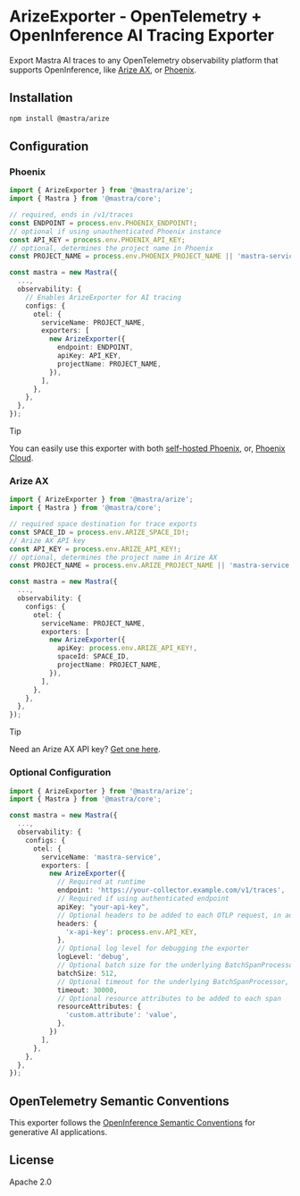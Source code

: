 # ArizeExporter - OpenTelemetry + OpenInference AI Tracing Exporter

Export Mastra AI traces to any OpenTelemetry observability platform that supports OpenInference, like [Arize AX](https://arize.com/generative-ai/), or [Phoenix](https://phoenix.arize.com/).

## Installation

```bash
npm install @mastra/arize
```

## Configuration

### Phoenix

```typescript
import { ArizeExporter } from '@mastra/arize';
import { Mastra } from '@mastra/core';

// required, ends in /v1/traces
const ENDPOINT = process.env.PHOENIX_ENDPOINT!;
// optional if using unauthenticated Phoenix instance
const API_KEY = process.env.PHOENIX_API_KEY;
// optional, determines the project name in Phoenix
const PROJECT_NAME = process.env.PHOENIX_PROJECT_NAME || 'mastra-service';

const mastra = new Mastra({
  ...,
  observability: {
    // Enables ArizeExporter for AI tracing
    configs: {
      otel: {
        serviceName: PROJECT_NAME,
        exporters: [
          new ArizeExporter({
            endpoint: ENDPOINT,
            apiKey: API_KEY,
            projectName: PROJECT_NAME,
          }),
        ],
      },
    },
  },
});
```

> [!TIP]
> You can easily use this exporter with both [self-hosted Phoenix](https://docs.arize.com/phoenix/deployment), or, [Phoenix Cloud](https://app.phoenix.arize.com/login).

### Arize AX

```typescript
import { ArizeExporter } from '@mastra/arize';
import { Mastra } from '@mastra/core';

// required space destination for trace exports
const SPACE_ID = process.env.ARIZE_SPACE_ID!;
// Arize AX API key
const API_KEY = process.env.ARIZE_API_KEY!;
// optional, determines the project name in Arize AX
const PROJECT_NAME = process.env.ARIZE_PROJECT_NAME || 'mastra-service';

const mastra = new Mastra({
  ...,
  observability: {
    configs: {
      otel: {
        serviceName: PROJECT_NAME,
        exporters: [
          new ArizeExporter({
            apiKey: process.env.ARIZE_API_KEY!,
            spaceId: SPACE_ID,
            projectName: PROJECT_NAME,
          }),
        ],
      },
    },
  },
});
```

> [!TIP]
> Need an Arize AX API key? [Get one here](https://app.arize.com/).

### Optional Configuration

```typescript
import { ArizeExporter } from '@mastra/arize';
import { Mastra } from '@mastra/core';

const mastra = new Mastra({
  ...,
  observability: {
    configs: {
      otel: {
        serviceName: 'mastra-service',
        exporters: [
          new ArizeExporter({
            // Required at runtime
            endpoint: 'https://your-collector.example.com/v1/traces',
            // Required if using authenticated endpoint
            apiKey: "your-api-key",
            // Optional headers to be added to each OTLP request, in addition to authentication headers
            headers: {
              'x-api-key': process.env.API_KEY,
            },
            // Optional log level for debugging the exporter
            logLevel: 'debug',
            // Optional batch size for the underlying BatchSpanProcessor, before spans are exported
            batchSize: 512,
            // Optional timeout for the underlying BatchSpanProcessor, before spans are exported
            timeout: 30000,
            // Optional resource attributes to be added to each span
            resourceAttributes: {
              'custom.attribute': 'value',
            },
          })
        ],
      },
    },
  },
});
```

## OpenTelemetry Semantic Conventions

This exporter follows the [OpenInference Semantic Conventions](https://github.com/Arize-ai/openinference/tree/main/spec) for generative AI applications.

## License

Apache 2.0
